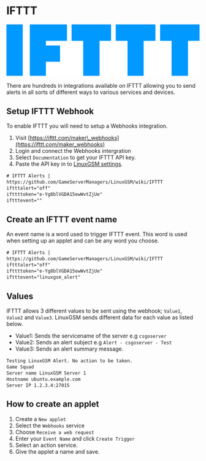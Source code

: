 # IFTTT

![](../.gitbook/assets/ifttt_logo-1.png)

There are hundreds in integrations available on IFTTT allowing you to send alerts in all sorts of different ways to various services and devices.

## Setup IFTTT Webhook

To enable IFTTT you will need to setup a Webhooks integration.

1. Visit [https://ifttt.com/maker\_webhooks](https://ifttt.com/maker_webhooks)
2. Login and connect the Webhooks intergration
3. Select `Documentation` to get your IFTTT API key.
4. Paste the API key in to [LinuxGSM settings](../configuration/linuxgsm-config.md).

```text
# IFTTT Alerts | https://github.com/GameServerManagers/LinuxGSM/wiki/IFTTT
iftttalert="off"
ifttttoken="e-Yg8blVGDA15ewWvtZjUe"
iftttevent=""
```

## Create an IFTTT event name

An event name is a word used to trigger IFTTT event. This word is used when setting up an applet and can be any word you choose.

```text
# IFTTT Alerts | https://github.com/GameServerManagers/LinuxGSM/wiki/IFTTT
iftttalert="off"
ifttttoken="e-Yg8blVGDA15ewWvtZjUe"
iftttevent="linuxgsm_alert"
```

## Values

IFTTT allows 3 different values to be sent using the webhook; `Value1`, `Value2` and `Value3`. LinuxGSM sends different data for each value as listed below.

* Value1: Sends the servicename of the server e.g `csgoserver`
* Value2: Sends an alert subject e.g `Alert - csgoserver - Test`
* Value3: Sends an alert summary message.

```text
Testing LinuxGSM Alert. No action to be taken.
Game Squad
Server name LinuxGSM Server 1
Hostname ubuntu.example.com
Server IP 1.2.3.4:27015
```

## How to create an applet

1. Create a `New applet`
2. Select the `Webhooks` service
3. Choose `Receive a web request`
4. Enter your `Event Name` and click `Create Trigger`
5. Select an action service.
6. Give the applet a name and save.
